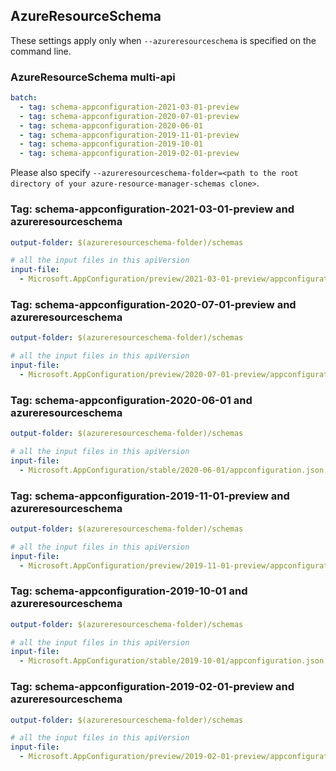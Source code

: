 ## AzureResourceSchema

These settings apply only when `--azureresourceschema` is specified on the command line.

### AzureResourceSchema multi-api

``` yaml $(azureresourceschema) && $(multiapi)
batch:
  - tag: schema-appconfiguration-2021-03-01-preview
  - tag: schema-appconfiguration-2020-07-01-preview
  - tag: schema-appconfiguration-2020-06-01
  - tag: schema-appconfiguration-2019-11-01-preview
  - tag: schema-appconfiguration-2019-10-01
  - tag: schema-appconfiguration-2019-02-01-preview

```

Please also specify `--azureresourceschema-folder=<path to the root directory of your azure-resource-manager-schemas clone>`.

### Tag: schema-appconfiguration-2021-03-01-preview and azureresourceschema

``` yaml $(tag) == 'schema-appconfiguration-2021-03-01-preview' && $(azureresourceschema)
output-folder: $(azureresourceschema-folder)/schemas

# all the input files in this apiVersion
input-file:
  - Microsoft.AppConfiguration/preview/2021-03-01-preview/appconfiguration.json

```

### Tag: schema-appconfiguration-2020-07-01-preview and azureresourceschema

``` yaml $(tag) == 'schema-appconfiguration-2020-07-01-preview' && $(azureresourceschema)
output-folder: $(azureresourceschema-folder)/schemas

# all the input files in this apiVersion
input-file:
  - Microsoft.AppConfiguration/preview/2020-07-01-preview/appconfiguration.json

```

### Tag: schema-appconfiguration-2020-06-01 and azureresourceschema

``` yaml $(tag) == 'schema-appconfiguration-2020-06-01' && $(azureresourceschema)
output-folder: $(azureresourceschema-folder)/schemas

# all the input files in this apiVersion
input-file:
  - Microsoft.AppConfiguration/stable/2020-06-01/appconfiguration.json

```

### Tag: schema-appconfiguration-2019-11-01-preview and azureresourceschema

``` yaml $(tag) == 'schema-appconfiguration-2019-11-01-preview' && $(azureresourceschema)
output-folder: $(azureresourceschema-folder)/schemas

# all the input files in this apiVersion
input-file:
  - Microsoft.AppConfiguration/preview/2019-11-01-preview/appconfiguration.json

```

### Tag: schema-appconfiguration-2019-10-01 and azureresourceschema

``` yaml $(tag) == 'schema-appconfiguration-2019-10-01' && $(azureresourceschema)
output-folder: $(azureresourceschema-folder)/schemas

# all the input files in this apiVersion
input-file:
  - Microsoft.AppConfiguration/stable/2019-10-01/appconfiguration.json

```

### Tag: schema-appconfiguration-2019-02-01-preview and azureresourceschema

``` yaml $(tag) == 'schema-appconfiguration-2019-02-01-preview' && $(azureresourceschema)
output-folder: $(azureresourceschema-folder)/schemas

# all the input files in this apiVersion
input-file:
  - Microsoft.AppConfiguration/preview/2019-02-01-preview/appconfiguration.json

```
